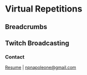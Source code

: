 # Virtual Repetitions

## Breadcrumbs

## Twitch Broadcasting

### Contact
<a href="npnapoleone.github.io/files/resume.pdf" target="_blank">Resume</a> | <npnapoleone@gmail.com>
